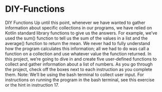 # DIY-Functions
DIY Functions Up until this point, whenever we have wanted to gather information about specific collections in our programs, we have relied on Kotlin standard library functions to give us the answers.  For example, we’ve used the sum() function to tell us the sum of the values in a list and the average() function to return the mean. We never had to fully understand how the program calculates this information; all we had to do was call a function on a collection and use whatever value the function returned.  In this project, we’re going to dive in and create five user-defined functions to collect and gather information about a list of numbers.  As you go through the project, check off the boxes next to each instruction as you complete them.  Note: We’ll be using the bash terminal to collect user input. For instructions on running the program in the bash terminal, see this exercise or the hint in instruction 17.
